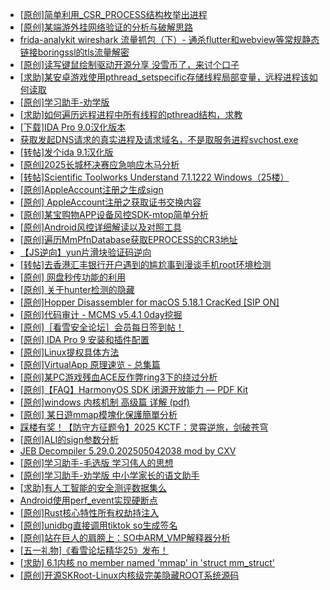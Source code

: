 + [[原创]简单利用_CSR_PROCESS结构枚举出进程](https://bbs.kanxue.com/thread-286312.htm)
+ [[原创]某端游外挂网络验证的分析与破解思路](https://bbs.kanxue.com/thread-286748.htm)
+ [frida-analykit   wireshark 流量抓包（下）- 通杀flutter和webview等常规静态链接boringssl的tls流量解密](https://bbs.kanxue.com/thread-286620.htm)
+ [[原创]读写键鼠绘制驱动开源分享 没雪币了，来讨个口子](https://bbs.kanxue.com/thread-286756.htm)
+ [[求助]某安卓游戏使用pthread_setspecific存储线程局部变量，远程进程该如何读取](https://bbs.kanxue.com/thread-286750.htm)
+ [[原创]学习助手-劝学版](https://bbs.kanxue.com/thread-286541.htm)
+ [[求助]如何遍历远程进程中所有线程的pthread结构，求教](https://bbs.kanxue.com/thread-286754.htm)
+ [[下载]IDA Pro 9.0汉化版本](https://bbs.kanxue.com/thread-286332.htm)
+ [获取发起DNS请求的真实进程及请求域名，不是取服务进程svchost.exe](https://bbs.kanxue.com/thread-286593.htm)
+ [[转帖]发个ida 9.1汉化版](https://bbs.kanxue.com/thread-286390.htm)
+ [[原创]2025长城杯决赛应急响应木马分析](https://bbs.kanxue.com/thread-286763.htm)
+ [[转帖]Scientific Toolworks Understand 7.1.1222 Windows（25楼）](https://bbs.kanxue.com/thread-280018.htm)
+ [[原创]AppleAccount注册之生成sign](https://bbs.kanxue.com/thread-285959.htm)
+ [[原创] AppleAccount注册之获取证书交换内容](https://bbs.kanxue.com/thread-285944.htm)
+ [[原创]某宝购物APP设备风控SDK-mtop简单分析](https://bbs.kanxue.com/thread-284241.htm)
+ [[原创]Android风控详细解读以及对照工具](https://bbs.kanxue.com/thread-286120.htm)
+ [[原创]遍历MmPfnDatabase获取EPROCESS的CR3地址](https://bbs.kanxue.com/thread-286598.htm)
+ [【JS逆向】yun片滑块验证码逆向](https://bbs.kanxue.com/thread-286252.htm)
+ [[转帖]去香港汇丰银行开户遇到的尴尬事到漫谈手机root环境检测](https://bbs.kanxue.com/thread-285754.htm)
+ [[原创] 网盘秒传功能的利用](https://bbs.kanxue.com/thread-284783.htm)
+ [[原创] 关于hunter检测的隐藏](https://bbs.kanxue.com/thread-286674.htm)
+ [[原创]Hopper Disassembler for macOS 5.18.1 CracKed [SIP ON]](https://bbs.kanxue.com/thread-286687.htm)
+ [[原创]代码审计 - MCMS v5.4.1 0day挖掘](https://bbs.kanxue.com/thread-284806.htm)
+ [[原创]［看雪安全论坛］会员每日签到帖！](https://bbs.kanxue.com/thread-128928.htm)
+ [[原创] IDA Pro 9 安装和插件配置](https://bbs.kanxue.com/thread-285604.htm)
+ [[原创]Linux提权具体方法](https://bbs.kanxue.com/thread-286764.htm)
+ [[原创]VirtualApp 原理速览 - 总集篇](https://bbs.kanxue.com/thread-286728.htm)
+ [[原创]某PC游戏残血ACE反作弊ring3下的绕过分析](https://bbs.kanxue.com/thread-284667.htm)
+ [[原创]【FAQ】HarmonyOS SDK 闭源开放能力 — PDF Kit](https://bbs.kanxue.com/thread-286765.htm)
+ [[原创]windows 内核机制 高级篇 详解 (pdf)](https://bbs.kanxue.com/thread-273424.htm)
+ [[原创] 某日遊mmap模塊化保護簡單分析](https://bbs.kanxue.com/thread-286746.htm)
+ [踩楼有奖！【防守方征题令】2025 KCTF：灵霄逆旅，剑破苍穹](https://bbs.kanxue.com/thread-286311.htm)
+ [[原创]ALI的sign参数分析](https://bbs.kanxue.com/thread-284292.htm)
+ [JEB Decompiler 5.29.0.202505042038 mod by CXV](https://bbs.kanxue.com/thread-286749.htm)
+ [[原创]学习助手-毛选版 学习伟人的思想](https://bbs.kanxue.com/thread-286727.htm)
+ [[原创]学习助手-劝学版 中小学家长的语文助手](https://bbs.kanxue.com/thread-286541.htm)
+ [[求助]有人工智能的安全测评数据集么](https://bbs.kanxue.com/thread-286766.htm)
+ [Android使用perf_event实现硬断点](https://bbs.kanxue.com/thread-280524.htm)
+ [[原创]Rust核心特性所有权劫持注入](https://bbs.kanxue.com/thread-286495.htm)
+ [[原创]unidbg直接调用tiktok so生成签名](https://bbs.kanxue.com/thread-285623.htm)
+ [[原创]站在巨人的肩膀上：SO中ARM_VMP解释器分析](https://bbs.kanxue.com/thread-286451.htm)
+ [[五一礼物]《看雪论坛精华25》发布！](https://bbs.kanxue.com/thread-286713.htm)
+ [[求助] 6.1内核 no member named 'mmap' in 'struct mm_struct'](https://bbs.kanxue.com/thread-279868.htm)
+ [[原创]开源SKRoot-Linux内核级完美隐藏ROOT系统源码](https://bbs.kanxue.com/thread-276664.htm)
